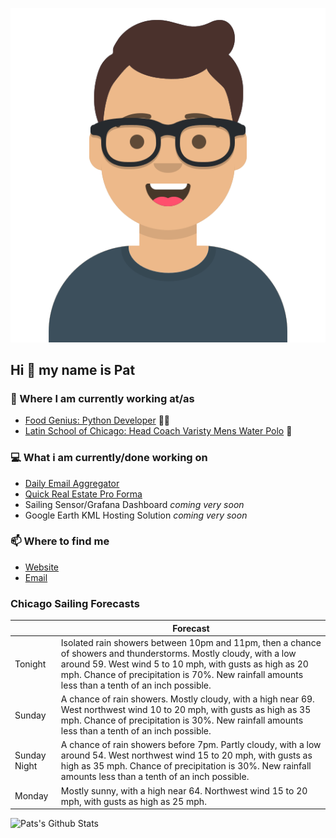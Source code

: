 [![Social banner for p-j-falconer](https://raw.githubusercontent.com/P-J-FALCONER/P-J-FALCONER/master/assets/avataaars.svg)](https://patfalconer.com/)
## Hi :wave: my name is Pat

### 💼 Where I am currently working at/as
- [Food Genius: Python Developer](https://getfoodgenius.com/) 🍔🐍
- [Latin School of Chicago: Head Coach Varisty Mens Water Polo](https://www.latinschool.org/) 🤽


### 💻 What i am currently/done working on
 - [Daily Email Aggregator](https://github.com/P-J-FALCONER/dott_daily_mail)
 - [Quick Real Estate Pro Forma](https://github.com/P-J-FALCONER/henry)
 - Sailing Sensor/Grafana Dashboard *coming very soon*
 - Google Earth KML Hosting Solution *coming very soon*

### 📫 Where to find me
 - [Website](https://patfalconer.com/)
 - [Email](mailto:patrick.j.falconer@gmail.com)


### Chicago Sailing Forecasts
|   | Forecast  |
|---|---|
| Tonight | Isolated rain showers between 10pm and 11pm, then a chance of showers and thunderstorms. Mostly cloudy, with a low around 59. West wind 5 to 10 mph, with gusts as high as 20 mph. Chance of precipitation is 70%. New rainfall amounts less than a tenth of an inch possible. |
| Sunday | A chance of rain showers. Mostly cloudy, with a high near 69. West northwest wind 10 to 20 mph, with gusts as high as 35 mph. Chance of precipitation is 30%. New rainfall amounts less than a tenth of an inch possible. |
| Sunday Night | A chance of rain showers before 7pm. Partly cloudy, with a low around 54. West northwest wind 15 to 20 mph, with gusts as high as 35 mph. Chance of precipitation is 30%. New rainfall amounts less than a tenth of an inch possible. |
| Monday | Mostly sunny, with a high near 64. Northwest wind 15 to 20 mph, with gusts as high as 25 mph. |

![Pats's Github Stats](https://github-readme-stats.vercel.app/api?username=p-j-falconer&show_icons=true&theme=radical)

